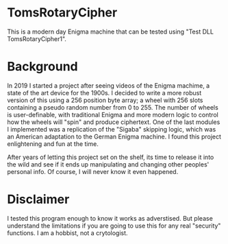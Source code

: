 # TomsRotaryCipher
This is a modern day Enigma machine that can be tested using "Test DLL TomsRotaryCipher1".

# Background
In 2019 I started a project after seeing videos of the Enigma machime, a state of the art device for the 1900s. I decided to write a more robust version of this using a 256 position byte array; a wheel with 256 slots containing a pseudo random number from 0 to 255. The number of wheels is user-definable, with traditional Enigma and more modern logic to control how the wheels will "spin" and produce ciphertext. One of the last modules I implemented was a replication of the "Sigaba" skipping logic, which was an American adaptation to the German Enigma machine. I found this project enlightening and fun at the time. 

After years of letting this project set on the shelf, its time to release it into the wild and see if it ends up manipulating and changing other peoples' personal info. Of course, I will never know it even happened. 

# Disclaimer
I tested this program enough to know it works as adverstised. But please understand the limitations if you are going to use this for any real  "security" functions. I am a hobbist, not a crytologist. 
